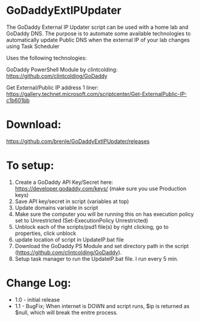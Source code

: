 # GoDaddyExtIPUpdater
The GoDaddy External IP Updater script can be used with a home lab and GoDaddy DNS.  The purpose is to automate some available technologies to automatically update Public DNS when the external IP of your lab changes using Task Scheduler

Uses the following technologies:

GoDaddy PowerShell Module by clintcolding: https://github.com/clintcolding/GoDaddy

Get External/Public IP address 1 liner: https://gallery.technet.microsoft.com/scriptcenter/Get-ExternalPublic-IP-c1b601bb

# Download:

https://github.com/brenle/GoDaddyExtIPUpdater/releases

# To setup:

1) Create a GoDaddy API Key/Secret here: https://developer.godaddy.com/keys/ (make sure you use Production keys)
2) Save API key/secret in script (variables at top)
3) Update domains variable in script
4) Make sure the computer you will be running this on has execution policy set to Unrestricted (Set-ExecutionPolicy Unrestricted)
5) Unblock each of the scripts/psd1 file(s) by right clicking, go to properties, click unblock
6) update location of script in UpdateIP.bat file
7) Download the GoDaddy PS Module and set directory path in the script (https://github.com/clintcolding/GoDaddy).
8) Setup task manager to run the UpdateIP.bat file. I run every 5 min.

# Change Log:

- 1.0 - initial release
- 1.1 - BugFix; When internet is DOWN and script runs, $ip is returned as $null, which will break the enitre process.